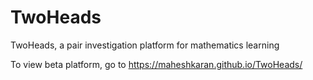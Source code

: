 # TwoHeads
TwoHeads, a pair investigation platform for mathematics learning

To view beta platform, go to https://maheshkaran.github.io/TwoHeads/
